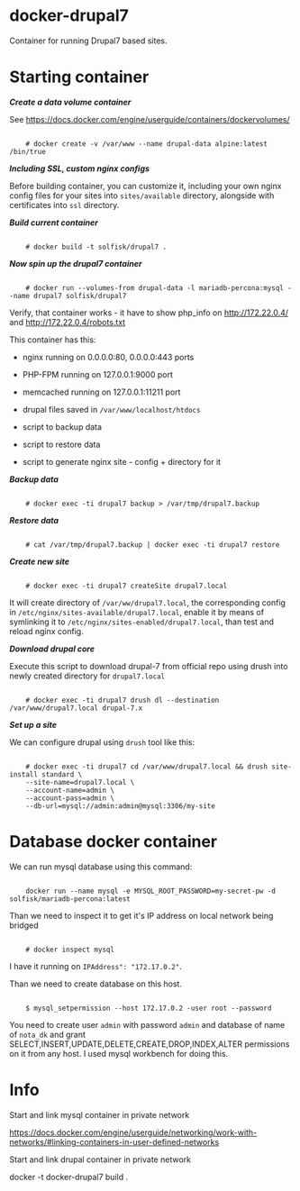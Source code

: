 # docker-drupal7

Container for running Drupal7 based sites.



Starting container
====================================


***Create a data volume container***

See https://docs.docker.com/engine/userguide/containers/dockervolumes/


```
	
	# docker create -v /var/www --name drupal-data alpine:latest /bin/true

```

***Including SSL, custom nginx configs***

Before building container, you can customize it, including your own nginx config
files for your sites into `sites/available` directory, alongside with certificates
into `ssl` directory.



***Build current container***

```

	# docker build -t solfisk/drupal7 .

```

***Now spin up the drupal7 container***

```

	# docker run --volumes-from drupal-data -l mariadb-percona:mysql --name drupal7 solfisk/drupal7

```

Verify, that container works - it have to show php_info on http://172.22.0.4/ and http://172.22.0.4/robots.txt

This container has this:

- nginx running on 0.0.0.0:80, 0.0.0.0:443 ports

- PHP-FPM running on 127.0.0.1:9000 port

- memcached running on 127.0.0.1:11211 port

- drupal files saved in `/var/www/localhost/htdocs`

- script to backup data

- script to restore data

- script to generate nginx site - config + directory for it


***Backup data***

```

	# docker exec -ti drupal7 backup > /var/tmp/drupal7.backup

```

***Restore data***

```

	# cat /var/tmp/drupal7.backup | docker exec -ti drupal7 restore 

```


***Create new site***

```

	# docker exec -ti drupal7 createSite drupal7.local

```

It will create directory of `/var/ww/drupal7.local`, the corresponding config in `/etc/nginx/sites-available/drupal7.local`,
enable it by means of symlinking it to `/etc/nginx/sites-enabled/drupal7.local`, than test and reload nginx config.



***Download drupal core***

Execute this script to download drupal-7 from official repo using drush into newly created directory for `drupal7.local`

```

	# docker exec -ti drupal7 drush dl --destination /var/www/drupal7.local drupal-7.x

```

***Set up a site***

We can configure drupal using `drush` tool like this:

````

 	# docker exec -ti drupal7 cd /var/www/drupal7.local && drush site-install standard \
	--site-name=drupal7.local \
    --account-name=admin \
    --account-pass=admin \
    --db-url=mysql://admin:admin@mysql:3306/my-site

````


Database docker container
=====================================


We can run mysql database using this command:

```shell

    docker run --name mysql -e MYSQL_ROOT_PASSWORD=my-secret-pw -d solfisk/mariadb-percona:latest

```

Than we need to inspect it to get it's IP address on local network being bridged

```

    # docker inspect mysql

```

I have it running on `IPAddress": "172.17.0.2"`.

Than we need to create database on this host.

```

    $ mysql_setpermission --host 172.17.0.2 -user root --password

```

You need to create user `admin` with password `admin` and database of name of `nota_dk` and grant 
SELECT,INSERT,UPDATE,DELETE,CREATE,DROP,INDEX,ALTER permissions on it from any host.
I used mysql workbench for doing this.


Info
====================================

Start and link mysql container in private network

https://docs.docker.com/engine/userguide/networking/work-with-networks/#linking-containers-in-user-defined-networks

Start and link drupal container in private network



docker -t docker-drupal7 build .



